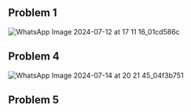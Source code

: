 ## Problem 1<br>
![WhatsApp Image 2024-07-12 at 17 11 16_01cd586c](https://github.com/user-attachments/assets/6e129a63-bd76-4a07-aa2f-ea41ccf54948)
<br>
## Problem 4<br>
![WhatsApp Image 2024-07-14 at 20 21 45_04f3b751](https://github.com/user-attachments/assets/b292e9c4-be46-471b-8758-47f515e136e6)
<br>
## Problem 5</br>


